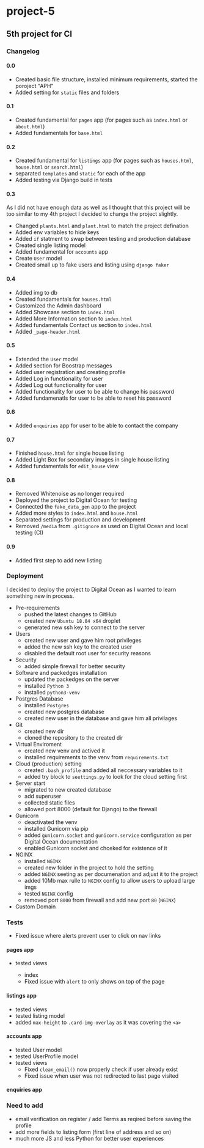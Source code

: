 # project-5

## 5th project for CI

### Changelog

#### 0.0

- Created basic file structure, installed minimum requirements, started the poroject "APH"
- Added setting for `static` files and folders

#### 0.1

- Created fundamental for `pages` app (for pages such as `index.html` or `about.html`)
- Added fundamentals for `base.html`

#### 0.2

- Created fundamental for `listings` app (for pages such as `houses.html`, `house.html` or `search.html`)
- separated `templates` and `static` for each of the app
- Added testing via Django build in tests

#### 0.3

As I did not have enough data as well as I thought that this project will be too similar to my 4th project I decided to change the project slightly.

- Changed `plants.html` and `plant.html` to match the project defination
- Added env variables to hide keys
- Added `if` statment to swap between testing and production database
- Created single listing model
- Added fundamental for `accounts` app
- Create `User` model
- Created small up to fake users and listing using `django faker`

#### 0.4

- Added img to db
- Created fundamentals for `houses.html`
- Customized the Admin dashboard
- Added Showcase section to `index.html`
- Added More Information section to `index.html`
- Added fundamentals Contact us section to `index.html`
- Added `_page-header.html`

#### 0.5

- Extended the `User` model
- Added section for Boostrap messages
- Added user registration and creating profile
- Added Log in functionality for user
- Added Log out functionality for user
- Added functionality for user to be able to change his password
- Added fundamenatls for user to be able to reset his password

#### 0.6

- Added `enquiries` app for user to be able to contact the company

#### 0.7

- Finished `house.html` for single house listing
- Added Light Box for secondary images in single house listing
- Added fundamentals for `edit_house` view

#### 0.8

- Removed Whitenoise as no longer required
- Deployed the project to Digital Ocean for testing
- Connected the `fake_data_gen` app to the project
- Added more styles to `index.html` and `house.html`
- Separated settings for production and development
- Removed `/media` from `.gitignore` as used on Digital Ocean and local testing (CI)

#### 0.9

- Added first step to add new listing

### Deployment

I decided to deploy the project to Digital Ocean as I wanted to learn something new in process.

- Pre-requirements
  - pushed the latest changes to GitHub
  - created new `Ubuntu 18.04 x64` droplet
  - generated new ssh key to connect to the server
- Users
  - created new user and gave him root privileges
  - added the new ssh key to the created user
  - disabled the default root user for security reasons
- Security
  - added simple firewall for better security
- Software and packedges installation
  - updated the packedges on the server
  - installed `Python 3`
  - installed `python3-venv`
- Postgres Database
  - installed `Postgres`
  - created new postgres database
  - created new user in the database and gave him all privilages
- Git
  - created new dir
  - cloned the repository to the created dir
- Virtual Enviroment
  - created new venv and actived it
  - installed requirements to the venv from `requirements.txt`
- Cloud (production) setting
  - created `.bash_profile` and added all neccessary variables to it
  - added try block to `seettings.py` to look for the cloud setting first
- Server start
  - migrated to new created database
  - add superuser
  - collected static files
  - allowed port 8000 (default for Django) to the firewall
- Gunicorn
  - deactivated the venv
  - installed Gunicorn via pip
  - added `gunicorn.socket` and `gunicorn.service` configuration as per Digital Ocean documentation
  - enabled Gunicorn socket and chceked for existence of it
- NGINX
  - installed `NGINX`
  - created new folder in the project to hold the setting
  - added `NGINX` seeting as per documenation and adjust it to the project
  - added 10Mb max rulle to `NGINX` config to allow users to upload large imgs
  - tested `NGINX` config
  - removed port `8000` from firewall and add new port `80` (`NGINX`)
- Custom Domain
  

### Tests

- Fixed issue where alerts prevent user to click on nav links

#### pages app

- tested views

  - index
  - Fixed issue with `alert` to only shows on top of the page

#### listings app

- tested views
- tested listing model
- added `max-height` to `.card-img-overlay` as it was covering the `<a>`

#### accounts app

- tested User model
- tested UserProfile model
- tested views
  - Fixed `clean_email()` now properly check if user already exist
  - Fixed issue when user was not redirected to last page visited

#### enquiries app

### Need to add

- email verification on register / add Terms as reqired before saving the profile
- add more fields to listing form (first line of address and so on)
- much more JS and less Python for better user experiences